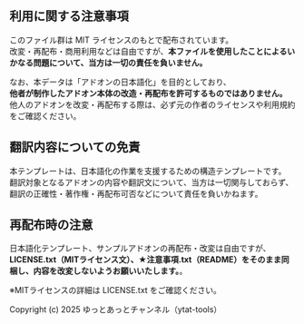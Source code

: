 ## 利用に関する注意事項

このファイル群は MIT ライセンスのもとで配布されています。  
改変・再配布・商用利用などは自由ですが、**本ファイルを使用したことによるいかなる問題について、当方は一切の責任を負いません。**

なお、本データは「アドオンの日本語化」を目的としており、  
**他者が制作したアドオン本体の改造・再配布を許可するものではありません。**  
他人のアドオンを改変・再配布する際は、必ず元の作者のライセンスや利用規約をご確認ください。

## 翻訳内容についての免責

本テンプレートは、日本語化の作業を支援するための構造テンプレートです。  
翻訳対象となるアドオンの内容や翻訳文について、当方は一切関与しておらず、  
翻訳の正確性・著作権・再配布可否などについて責任を負いかねます。

## 再配布時の注意

日本語化テンプレート、サンプルアドオンの再配布・改変は自由ですが、**LICENSE.txt（MITライセンス文）、★注意事項.txt（README）をそのまま同梱し、内容を改変しないようお願いいたします。**。

※MITライセンスの詳細は LICENSE.txt をご確認ください。

Copyright (c) 2025 ゆっとあっとチャンネル（ytat-tools）
